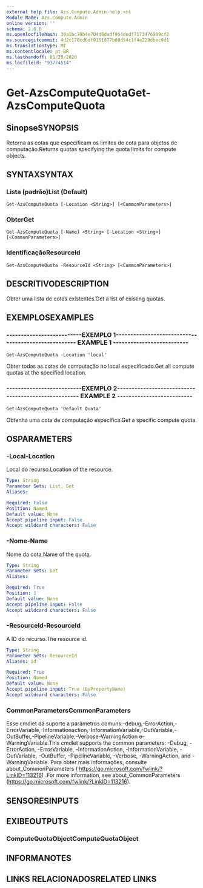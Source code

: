 ```yaml
---
external help file: Azs.Compute.Admin-help.xml
Module Name: Azs.Compute.Admin
online version: ''
schema: 2.0.0
ms.openlocfilehash: 30a1bc70b4e704d8dadf864dedf7173476909cf2
ms.sourcegitcommit: 4d2c178cd6df9151877b08d54c1f4a228dbec9d1
ms.translationtype: MT
ms.contentlocale: pt-BR
ms.lasthandoff: 01/29/2020
ms.locfileid: "93774514"
---
```

# <span data-ttu-id="d7fb0-101">Get-AzsComputeQuota</span><span class="sxs-lookup"><span data-stu-id="d7fb0-101">Get-AzsComputeQuota</span></span>

## <span data-ttu-id="d7fb0-102">Sinopse</span><span class="sxs-lookup"><span data-stu-id="d7fb0-102">SYNOPSIS</span></span>
<span data-ttu-id="d7fb0-103">Retorna as cotas que especificam os limites de cota para objetos de computação.</span><span class="sxs-lookup"><span data-stu-id="d7fb0-103">Returns quotas specifying the quota limits for compute objects.</span></span>

## <span data-ttu-id="d7fb0-104">SYNTAX</span><span class="sxs-lookup"><span data-stu-id="d7fb0-104">SYNTAX</span></span>

### <span data-ttu-id="d7fb0-105">Lista (padrão)</span><span class="sxs-lookup"><span data-stu-id="d7fb0-105">List (Default)</span></span>
```
Get-AzsComputeQuota [-Location <String>] [<CommonParameters>]
```

### <span data-ttu-id="d7fb0-106">Obter</span><span class="sxs-lookup"><span data-stu-id="d7fb0-106">Get</span></span>
```
Get-AzsComputeQuota [-Name] <String> [-Location <String>] [<CommonParameters>]
```

### <span data-ttu-id="d7fb0-107">Identificação</span><span class="sxs-lookup"><span data-stu-id="d7fb0-107">ResourceId</span></span>
```
Get-AzsComputeQuota -ResourceId <String> [<CommonParameters>]
```

## <span data-ttu-id="d7fb0-108">DESCRITIVO</span><span class="sxs-lookup"><span data-stu-id="d7fb0-108">DESCRIPTION</span></span>
<span data-ttu-id="d7fb0-109">Obter uma lista de cotas existentes.</span><span class="sxs-lookup"><span data-stu-id="d7fb0-109">Get a list of existing quotas.</span></span>

## <span data-ttu-id="d7fb0-110">EXEMPLOS</span><span class="sxs-lookup"><span data-stu-id="d7fb0-110">EXAMPLES</span></span>

### <span data-ttu-id="d7fb0-111">--------------------------EXEMPLO 1--------------------------</span><span class="sxs-lookup"><span data-stu-id="d7fb0-111">-------------------------- EXAMPLE 1 --------------------------</span></span>
```
Get-AzsComputeQuota -Location 'local'
```

<span data-ttu-id="d7fb0-112">Obter todas as cotas de computação no local especificado.</span><span class="sxs-lookup"><span data-stu-id="d7fb0-112">Get all compute quotas at the specified location.</span></span>

### <span data-ttu-id="d7fb0-113">--------------------------EXEMPLO 2--------------------------</span><span class="sxs-lookup"><span data-stu-id="d7fb0-113">-------------------------- EXAMPLE 2 --------------------------</span></span>
```
Get-AzsComputeQuota 'Default Quota'
```

<span data-ttu-id="d7fb0-114">Obtenha uma cota de computação específica.</span><span class="sxs-lookup"><span data-stu-id="d7fb0-114">Get a specific compute quota.</span></span>

## <span data-ttu-id="d7fb0-115">OS</span><span class="sxs-lookup"><span data-stu-id="d7fb0-115">PARAMETERS</span></span>

### <span data-ttu-id="d7fb0-116">-Local</span><span class="sxs-lookup"><span data-stu-id="d7fb0-116">-Location</span></span>
<span data-ttu-id="d7fb0-117">Local do recurso.</span><span class="sxs-lookup"><span data-stu-id="d7fb0-117">Location of the resource.</span></span>

```yaml
Type: String
Parameter Sets: List, Get
Aliases: 

Required: False
Position: Named
Default value: None
Accept pipeline input: False
Accept wildcard characters: False
```

### <span data-ttu-id="d7fb0-118">-Nome</span><span class="sxs-lookup"><span data-stu-id="d7fb0-118">-Name</span></span>
<span data-ttu-id="d7fb0-119">Nome da cota.</span><span class="sxs-lookup"><span data-stu-id="d7fb0-119">Name of the quota.</span></span>

```yaml
Type: String
Parameter Sets: Get
Aliases: 

Required: True
Position: 1
Default value: None
Accept pipeline input: False
Accept wildcard characters: False
```

### <span data-ttu-id="d7fb0-120">-ResourceId</span><span class="sxs-lookup"><span data-stu-id="d7fb0-120">-ResourceId</span></span>
<span data-ttu-id="d7fb0-121">A ID do recurso.</span><span class="sxs-lookup"><span data-stu-id="d7fb0-121">The resource id.</span></span>

```yaml
Type: String
Parameter Sets: ResourceId
Aliases: id

Required: True
Position: Named
Default value: None
Accept pipeline input: True (ByPropertyName)
Accept wildcard characters: False
```

### <span data-ttu-id="d7fb0-122">CommonParameters</span><span class="sxs-lookup"><span data-stu-id="d7fb0-122">CommonParameters</span></span>
<span data-ttu-id="d7fb0-123">Esse cmdlet dá suporte a parâmetros comuns:-debug,-ErrorAction,-ErrorVariable,-Informationaction,-InformationVariable,-OutVariable,-OutBuffer,-PipelineVariable,-Verbose-WarningAction e-WarningVariable.</span><span class="sxs-lookup"><span data-stu-id="d7fb0-123">This cmdlet supports the common parameters: -Debug, -ErrorAction, -ErrorVariable, -InformationAction, -InformationVariable, -OutVariable, -OutBuffer, -PipelineVariable, -Verbose, -WarningAction, and -WarningVariable.</span></span> <span data-ttu-id="d7fb0-124">Para obter mais informações, consulte about_CommonParameters ( https://go.microsoft.com/fwlink/?LinkID=113216) .</span><span class="sxs-lookup"><span data-stu-id="d7fb0-124">For more information, see about_CommonParameters (https://go.microsoft.com/fwlink/?LinkID=113216).</span></span>

## <span data-ttu-id="d7fb0-125">SENSORES</span><span class="sxs-lookup"><span data-stu-id="d7fb0-125">INPUTS</span></span>

## <span data-ttu-id="d7fb0-126">EXIBE</span><span class="sxs-lookup"><span data-stu-id="d7fb0-126">OUTPUTS</span></span>

### <span data-ttu-id="d7fb0-127">ComputeQuotaObject</span><span class="sxs-lookup"><span data-stu-id="d7fb0-127">ComputeQuotaObject</span></span>

## <span data-ttu-id="d7fb0-128">INFORMA</span><span class="sxs-lookup"><span data-stu-id="d7fb0-128">NOTES</span></span>

## <span data-ttu-id="d7fb0-129">LINKS RELACIONADOS</span><span class="sxs-lookup"><span data-stu-id="d7fb0-129">RELATED LINKS</span></span>

